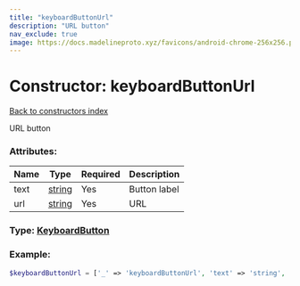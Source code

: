 ```yaml
---
title: "keyboardButtonUrl"
description: "URL button"
nav_exclude: true
image: https://docs.madelineproto.xyz/favicons/android-chrome-256x256.png
---
```

# Constructor: keyboardButtonUrl  
[Back to constructors index](/API_docs/constructors/index.md)



URL button

### Attributes:

| Name     |    Type       | Required | Description |
|----------|---------------|----------|-------------|
|text|[string](/API_docs/types/string.md) | Yes|Button label|
|url|[string](/API_docs/types/string.md) | Yes|URL|



### Type: [KeyboardButton](/API_docs/types/KeyboardButton.md)


### Example:

```php
$keyboardButtonUrl = ['_' => 'keyboardButtonUrl', 'text' => 'string', 'url' => 'string'];
```  
